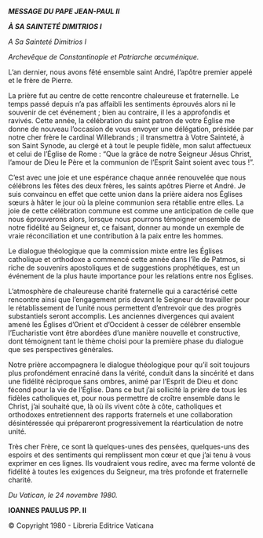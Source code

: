 ***MESSAGE DU PAPE JEAN-PAUL II***

***À SA SAINTETÉ DIMITRIOS I***

*A Sa Sainteté Dimitrios I*

*Archevêque de Constantinople et Patriarche œcuménique.*

L’an dernier, nous avons fêté ensemble saint André, l’apôtre premier appelé et le frère de Pierre.

La prière fut au centre de cette rencontre chaleureuse et fraternelle. Le temps passé depuis n’a pas affaibli les sentiments éprouvés alors ni le souvenir de cet événement ; bien au contraire, il les a approfondis et ravivés. Cette année, la célébration du saint patron de votre Église me donne de nouveau l’occasion de vous envoyer une délégation, présidée par notre cher frère le cardinal Willebrands ; il transmettra à Votre Sainteté, à son Saint Synode, au clergé et à tout le peuple fidèle, mon salut affectueux et celui de l’Église de Rome : “Que la grâce de notre Seigneur Jésus Christ, l’amour de Dieu le Père et la communion de l’Esprit Saint soient avec tous !”.

C’est avec une joie et une espérance chaque année renouvelée que nous célébrons les fêtes des deux frères, les saints apôtres Pierre et André. Je suis convaincu en effet que cette union dans la prière aidera nos Églises sœurs à hâter le jour où la pleine communion sera rétablie entre elles. La joie de cette célébration commune est comme une anticipation de celle que nous éprouverons alors, lorsque nous pourrons témoigner ensemble de notre fidélité au Seigneur et, ce faisant, donner au monde un exemple de vraie réconciliation et une contribution à la paix entre les hommes.

Le dialogue théologique que la commission mixte entre les Églises catholique et orthodoxe a commencé cette année dans l’île de Patmos, si riche de souvenirs apostoliques et de suggestions prophétiques, est un événement de la plus haute importance pour les relations entre nos Églises.

L’atmosphère de chaleureuse charité fraternelle qui a caractérisé cette rencontre ainsi que l’engagement pris devant le Seigneur de travailler pour le rétablissement de l’unité nous permettent d’entrevoir que des progrès substantiels seront accomplis. Les anciennes divergences qui avaient amené les Églises d’Orient et d’Occident à cesser de célébrer ensemble l’Eucharistie vont être abordées d’une manière nouvelle et constructive, dont témoignent tant le thème choisi pour la première phase du dialogue que ses perspectives générales.

Notre prière accompagnera le dialogue théologique pour qu’il soit toujours plus profondément enraciné dans la vérité, conduit dans la sincérité et dans une fidélité réciproque sans ombres, animé par l’Esprit de Dieu et donc fécond pour la vie de l’Église. Dans ce but j’ai sollicité la prière de tous les fidèles catholiques et, pour nous permettre de croître ensemble dans le Christ, j’ai souhaité que, là où ils vivent côte à côte, catholiques et orthodoxes entretiennent des rapports fraternels et une collaboration désintéressée qui prépareront progressivement la réarticulation de notre unité.

Très cher Frère, ce sont là quelques-unes des pensées, quelques-uns des espoirs et des sentiments qui remplissent mon cœur et que j’ai tenu à vous exprimer en ces lignes. Ils voudraient vous redire, avec ma ferme volonté de fidélité à toutes les exigences du Seigneur, ma très profonde et fraternelle charité.

*Du Vatican, le 24 novembre 1980.*

**IOANNES PAULUS PP. II**

© Copyright 1980 - Libreria Editrice Vaticana